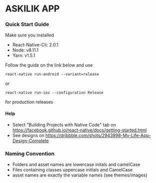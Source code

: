 # ASKILIK APP

### Quick Start Guide

Make sure you installed 
- React-Native-Cli: 2.0.1
- Node: v8.11.1
- Yarn: v1.5.1

Follow the guide on the link below and use 
```
react-native run-android --variant=release
``` 
or 
```
react-native run-ios --configuration Release
```
for production releases

#### Help
- Select "Building Projects with Native Code" tab on https://facebook.github.io/react-native/docs/getting-started.html 
- See designs on https://dribbble.com/shots/2943998-My-Life-App-Design-Complete

### Naming Convention
- Folders and asset names are lowercase initals and camelCase 
- Files containing classes uppercase initials and CamelCase
- asset names are exactly the variable names (see themes/images)
